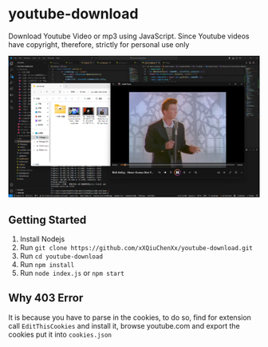 # youtube-download
Download Youtube Video or mp3 using JavaScript. Since Youtube videos have copyright, therefore, strictly for personal use only

![](https://github.com/xXQiuChenXx/youtube-download/blob/master/imgs/image.png?raw=true)

## Getting Started
1. Install Nodejs
2. Run `git clone https://github.com/xXQiuChenXx/youtube-download.git`
3. Run `cd youtube-download`
4. Run `npm install`
5. Run `node index.js` or `npm start`   

## Why 403 Error
It is because you have to parse in the cookies, to do so, find for extension call `EditThisCookies` and install it, browse youtube.com and export the cookies put it into `cookies.json`